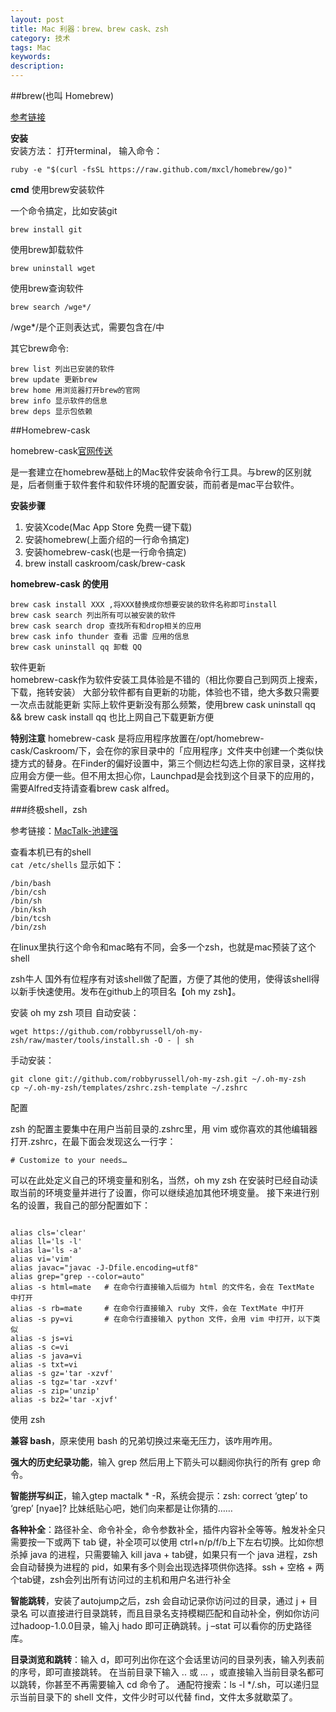 ```yaml
---
layout: post
title: Mac 利器：brew、brew cask、zsh
category: 技术
tags: Mac
keywords:
description:
---
```


##brew(也叫 Homebrew)

[参考链接](http://brew.sh/)

**安装**  
安装方法：
  打开terminal，
  输入命令：
  ```
  ruby -e "$(curl -fsSL https://raw.github.com/mxcl/homebrew/go)"
  ```
**cmd**
使用brew安装软件

一个命令搞定，比如安装git
```
brew install git
```

使用brew卸载软件
```
brew uninstall wget
```

使用brew查询软件
```
brew search /wge*/
```
/wge*/是个正则表达式，需要包含在/中


其它brew命令:

```
brew list 列出已安装的软件
brew update 更新brew
brew home 用浏览器打开brew的官网
brew info 显示软件的信息
brew deps 显示包依赖
```

##Homebrew-cask

homebrew-cask[官网传送]()

 是一套建立在homebrew基础上的Mac软件安装命令行工具。与brew的区别就是，后者侧重于软件套件和软件环境的配置安装，而前者是mac平台软件。

**安装步骤**

1. 安装Xcode(Mac App Store 免费一键下载)
2. 安装homebrew(上面介绍的一行命令搞定)
3. 安装homebrew-cask(也是一行命令搞定)
4. brew install caskroom/cask/brew-cask  

**homebrew-cask 的使用**

```
brew cask install XXX ,将XXX替换成你想要安装的软件名称即可install
brew cask search 列出所有可以被安装的软件
brew cask search drop 查找所有和drop相关的应用
brew cask info thunder 查看 迅雷 应用的信息
brew cask uninstall qq 卸载 QQ
```

软件更新  
homebrew-cask作为软件安装工具体验是不错的（相比你要自己到网页上搜索，下载，拖转安装）
大部分软件都有自更新的功能，体验也不错，绝大多数只需要一次点击就能更新
实际上软件更新没有那么频繁，使用brew cask uninstall qq && brew cask install qq 也比上网自己下载更新方便

**特别注意**
homebrew-cask 是将应用程序放置在/opt/homebrew-cask/Caskroom/下，会在你的家目录中的「应用程序」文件夹中创建一个类似快捷方式的替身。在Finder的偏好设置中，第三个侧边栏勾选上你的家目录，这样找应用会方便一些。但不用太担心你，Launchpad是会找到这个目录下的应用的，需要Alfred支持请查看brew cask alfred。

###终极shell，zsh

参考链接：[MacTalk-池建强](http://macshuo.com/?p=676)

查看本机已有的shell  
`cat /etc/shells`
显示如下：
```
/bin/bash
/bin/csh
/bin/sh
/bin/ksh
/bin/tcsh
/bin/zsh
```
在linux里执行这个命令和mac略有不同，会多一个zsh，也就是mac预装了这个shell

zsh牛人
国外有位程序有对该shell做了配置，方便了其他的使用，使得该shell得以新手快速使用。发布在github上的项目名【oh my zsh】。

安装 oh my zsh 项目
自动安装：

```
wget https://github.com/robbyrussell/oh-my-zsh/raw/master/tools/install.sh -O - | sh
```

手动安装：

```
git clone git://github.com/robbyrussell/oh-my-zsh.git ~/.oh-my-zsh
cp ~/.oh-my-zsh/templates/zshrc.zsh-template ~/.zshrc

```

配置

zsh 的配置主要集中在用户当前目录的.zshrc里，用 vim 或你喜欢的其他编辑器打开.zshrc，在最下面会发现这么一行字：

`# Customize to your needs…`

可以在此处定义自己的环境变量和别名，当然，oh my zsh 在安装时已经自动读取当前的环境变量并进行了设置，你可以继续追加其他环境变量。
接下来进行别名的设置，我自己的部分配置如下：

```

alias cls='clear'
alias ll='ls -l'
alias la='ls -a'
alias vi='vim'
alias javac="javac -J-Dfile.encoding=utf8"
alias grep="grep --color=auto"
alias -s html=mate   # 在命令行直接输入后缀为 html 的文件名，会在 TextMate 中打开
alias -s rb=mate     # 在命令行直接输入 ruby 文件，会在 TextMate 中打开
alias -s py=vi       # 在命令行直接输入 python 文件，会用 vim 中打开，以下类似
alias -s js=vi
alias -s c=vi
alias -s java=vi
alias -s txt=vi
alias -s gz='tar -xzvf'
alias -s tgz='tar -xzvf'
alias -s zip='unzip'
alias -s bz2='tar -xjvf'

```

使用 zsh

**兼容 bash**，原来使用 bash 的兄弟切换过来毫无压力，该咋用咋用。  

**强大的历史纪录功能**，输入 grep 然后用上下箭头可以翻阅你执行的所有 grep 命令。

**智能拼写纠正**，输入gtep mactalk * -R，系统会提示：zsh: correct ‘gtep’ to ‘grep’ [nyae]? 比妹纸贴心吧，她们向来都是让你猜的……  

**各种补全**：路径补全、命令补全，命令参数补全，插件内容补全等等。触发补全只需要按一下或两下 tab 键，补全项可以使用 ctrl+n/p/f/b上下左右切换。比如你想杀掉 java 的进程，只需要输入 kill java + tab键，如果只有一个 java 进程，zsh 会自动替换为进程的 pid，如果有多个则会出现选择项供你选择。ssh + 空格 + 两个tab键，zsh会列出所有访问过的主机和用户名进行补全

**智能跳转**，安装了autojump之后，zsh 会自动记录你访问过的目录，通过 j + 目录名 可以直接进行目录跳转，而且目录名支持模糊匹配和自动补全，例如你访问过hadoop-1.0.0目录，输入j hado 即可正确跳转。j –stat 可以看你的历史路径库。

**目录浏览和跳转**：输入 d，即可列出你在这个会话里访问的目录列表，输入列表前的序号，即可直接跳转。
在当前目录下输入 .. 或 … ，或直接输入当前目录名都可以跳转，你甚至不再需要输入 cd 命令了。
通配符搜索：ls -l */.sh，可以递归显示当前目录下的 shell 文件，文件少时可以代替 find，文件太多就歇菜了。
